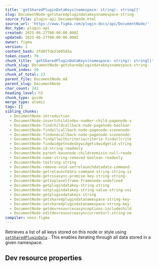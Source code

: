 ```yaml
---
title: 'getSharedPluginDataKeys(namespace: string): string[]'
slug: DocumentNode-getsharedplugindatakeysnamespace-string-
source_file: plugin-api-DocumentNode.html
source_url: 'https://www.figma.com/plugin-docs/api/DocumentNode/'
doc_type: plugin-api
created: 2025-06-27T00:00:00.000Z
updated: 2025-06-27T00:00:00.000Z
owner: figma
version: 1
content_hash: 3fd0ffde5160545a
token_count: 70
chunk_title: 'getSharedPluginDataKeys(namespace: string): string[]'
chunk_slug: DocumentNode-getsharedplugindatakeysnamespace-string-
chunk_index: 20
chunk_of_total: 23
parent_file: DocumentNode.md
parent_slug: DocumentNode
char_count: 242
heading_level: h3
chunk_type: guide
merge_type: atomic
tags: []
sibling_chunks:
  - DocumentNode-introduction
  - DocumentNode-insertchildindex-number-child-pagenode-v
  - DocumentNode-findchildcallback-node-pagenode-boolean-
  - DocumentNode-findallcallback-node-pagenode-scenenode-
  - DocumentNode-findonecallback-node-pagenode-scenenode-
  - DocumentNode-findallwithcriteriacriteria-findallcrite
  - DocumentNode-findwidgetnodesbywidgetidwidgetid-string
  - DocumentNode-id-string-readonly
  - DocumentNode-parent-basenode-childrenmixin-null-reado
  - DocumentNode-name-string-removed-boolean-readonly
  - DocumentNode-tostring-string
  - DocumentNode-remove-void-setrelaunchdatadata-command-
  - DocumentNode-getrelaunchdata-command-string-string-is
  - DocumentNode-getcssasync-promise-key-string-string-
  - DocumentNode-gettoplevelframe-framenode-undefined
  - DocumentNode-getplugindatakey-string-string
  - DocumentNode-setplugindatakey-string-value-string-voi
  - DocumentNode-getplugindatakeys-string
  - DocumentNode-getsharedplugindatanamespace-string-key-
  - DocumentNode-setsharedplugindatanamespace-string-key-
  - DocumentNode-getdevresourcesasyncoptions-includechild
  - DocumentNode-editdevresourceasynccurrenturl-string-ne
compiler: noos-figma
---
```


Retrieves a list of all keys stored on this node or style using [`setSharedPluginData`](/plugin-docs/api/properties/nodes-setsharedplugindata/)
. This enables iterating through all data stored in a given namespace.

## Dev resource properties
